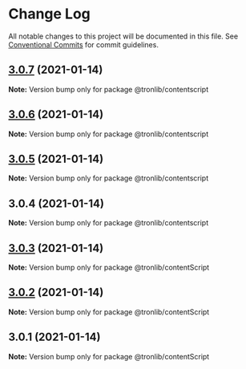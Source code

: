 # Change Log

All notable changes to this project will be documented in this file.
See [Conventional Commits](https://conventionalcommits.org) for commit guidelines.

## [3.0.7](https://github.com/Onotoko/tronlib/compare/@tronlib/contentscript@3.0.6...@tronlib/contentscript@3.0.7) (2021-01-14)

**Note:** Version bump only for package @tronlib/contentscript





## [3.0.6](https://github.com/Onotoko/tronlib/compare/@tronlib/contentscript@3.0.5...@tronlib/contentscript@3.0.6) (2021-01-14)

**Note:** Version bump only for package @tronlib/contentscript





## [3.0.5](https://github.com/Onotoko/tronlib/compare/@tronlib/contentscript@3.0.4...@tronlib/contentscript@3.0.5) (2021-01-14)

**Note:** Version bump only for package @tronlib/contentscript





## 3.0.4 (2021-01-14)

**Note:** Version bump only for package @tronlib/contentscript





## [3.0.3](https://github.com/Onotoko/tronlib/compare/@tronlib/contentScript@3.0.2...@tronlib/contentScript@3.0.3) (2021-01-14)

**Note:** Version bump only for package @tronlib/contentScript





## [3.0.2](https://github.com/Onotoko/tronlib/compare/@tronlib/contentScript@3.0.1...@tronlib/contentScript@3.0.2) (2021-01-14)

**Note:** Version bump only for package @tronlib/contentScript





## 3.0.1 (2021-01-14)

**Note:** Version bump only for package @tronlib/contentScript
